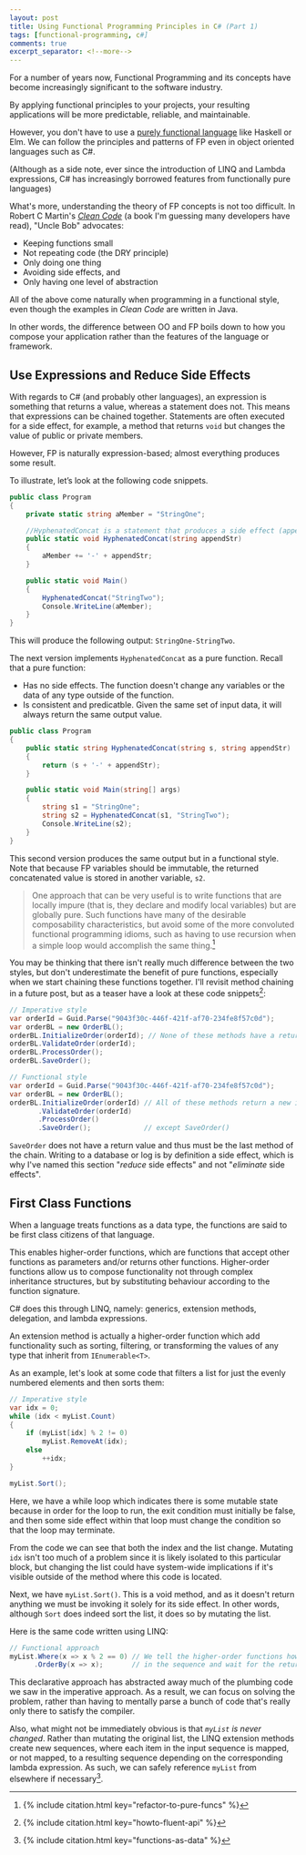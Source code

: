 ```yaml
---
layout: post
title: Using Functional Programming Principles in C# (Part 1)
tags: [functional-programming, c#]
comments: true
excerpt_separator: <!--more-->
---
```


For a number of years now, Functional Programming and its concepts have become increasingly significant to the software industry.

By applying functional principles to your projects, your resulting applications will be more predictable, reliable, and maintainable.

<!--more-->

However, you don't have to use a [purely functional language](https://en.wikipedia.org/wiki/List_of_programming_languages_by_type#Functional_languages) like Haskell or Elm. We can follow the principles and patterns of FP even in object oriented languages such as C#.

(Although as a side note, ever since the introduction of LINQ and Lambda expressions, C# has increasingly borrowed features from functionally pure languages)

What's more, understanding the theory of FP concepts is not too difficult. In Robert C Martin's [*Clean Code*](https://www.amazon.co.uk/dp/0132350882/) (a book I'm guessing many developers have read), "Uncle Bob" advocates:
- Keeping functions small
- Not repeating code (the DRY principle)
- Only doing one thing
- Avoiding side effects, and
- Only having one level of abstraction

All of the above come naturally when programming in a functional style, even though the examples in *Clean Code* are written in Java.

In other words, the difference between OO and FP boils down to how you compose your application rather than the features of the language or framework.


## Use Expressions and Reduce Side Effects

With regards to C# (and probably other languages), an expression is something that returns a value, whereas a statement does not. This means that expressions can be chained together. Statements are often executed for a side effect, for example, a method that returns `void` but changes the value of public or private members.

However, FP is naturally expression-based; almost everything produces some result.

To illustrate, let’s look at the following code snippets.

```c#
public class Program
{
    private static string aMember = "StringOne";

    //HyphenatedConcat is a statement that produces a side effect (appending to aMember)
    public static void HyphenatedConcat(string appendStr)
    {
        aMember += '-' + appendStr;
    }

    public static void Main()
    {
        HyphenatedConcat("StringTwo");
        Console.WriteLine(aMember);
    }
}
```
This will produce the following output: `StringOne-StringTwo`.

The next version implements `HyphenatedConcat` as a pure function. Recall that a pure function:
- Has no side effects. The function doesn't change any variables or the data of any type outside of the function.
- Is consistent and predicatble. Given the same set of input data, it will always return the same output value.

```c#
public class Program
{
    public static string HyphenatedConcat(string s, string appendStr)
    {
        return (s + '-' + appendStr);
    }

    public static void Main(string[] args)
    {
        string s1 = "StringOne";
        string s2 = HyphenatedConcat(s1, "StringTwo");
        Console.WriteLine(s2);
    }
}
```

This second version produces the same output but in a functional style. Note that because FP variables should be immutable, the returned concatenated value is stored in another variable, `s2`.

> One approach that can be very useful is to write functions that are locally impure (that is, they declare and modify local variables) but are globally pure. Such functions have many of the desirable composability characteristics, but avoid some of the more convoluted functional programming idioms, such as having to use recursion when a simple loop would accomplish the same thing.[^1]

You may be thinking that there isn't really much difference between the two styles, but don't underestimate the benefit of pure functions, especially when we start chaining these functions together. I'll revisit method chaining in a future post, but as a teaser have a look at these code snippets[^2]:

```c#
// Imperative style
var orderId = Guid.Parse("9043f30c-446f-421f-af70-234fe8f57c0d");
var orderBL = new OrderBL();
orderBL.InitializeOrder(orderId); // None of these methods have a return value, but they do alter class members
orderBL.ValidateOrder(orderId);
orderBL.ProcessOrder();
orderBL.SaveOrder();
```

```c#
// Functional style
var orderId = Guid.Parse("9043f30c-446f-421f-af70-234fe8f57c0d");
var orderBL = new OrderBL();
orderBL.InitializeOrder(orderId) // All of these methods return a new instance of OrderBL
       .ValidateOrder(orderId)
       .ProcessOrder()
       .SaveOrder();             // except SaveOrder()
```

`SaveOrder` does not have a return value and thus must be the last method of the chain. Writing to a database or log is by definition a side effect, which is why I've named this section "*reduce* side effects" and not "*eliminate* side effects".

## First Class Functions

When a language treats functions as a data type, the functions are said to be first class citizens of that language.

This enables higher-order functions, which are functions that accept other functions as parameters and/or returns other functions. Higher-order functions allow us to compose functionality not through complex inheritance structures, but by substituting behaviour according to the function signature.

C# does this through LINQ, namely: generics, extension methods, delegation, and lambda expressions.

An extension method is actually a higher-order function which add functionality such as sorting, filtering, or transforming the values of any type that inherit from `IEnumerable<T>`.

As an example, let's look at some code that filters a list for just the evenly numbered elements and then sorts them:

```c#
// Imperative style
var idx = 0;
while (idx < myList.Count)
{
    if (myList[idx] % 2 != 0)
        myList.RemoveAt(idx);
    else
        ++idx;
}

myList.Sort();
```

Here, we have a while loop which indicates there is some mutable state because in order for the loop to run, the exit condition must initially be false, and then some side effect within that loop must change the condition so that the loop may terminate.

From the code we can see that both the index and the list change. Mutating `idx` isn't too much of a problem since it is likely isolated to this particular block, but changing the list could have system-wide implications if it's visible outside of the method where this code is located.

Next, we have `myList.Sort()`. This is a void method, and as it doesn't return anything we must be invoking it solely for its side effect. In other words, although `Sort` does indeed sort the list, it does so by mutating the list.

Here is the same code written using LINQ:

```c#
// Functional approach
myList.Where(x => x % 2 == 0) // We tell the higher-order functions how to handle each element 
      .OrderBy(x => x);       // in the sequence and wait for the return values.
```

This declarative approach has abstracted away much of the plumbing code we saw in the imperative approach. As a result, we can focus on solving the problem, rather than having to mentally parse a bunch of code that's really only there to satisfy the compiler.

Also, what might not be immediately obvious is that *`myList` is never changed*. Rather than mutating the original list, the LINQ extension methods create new sequences, where each item in the input sequence is mapped, or not mapped, to a resulting sequence depending on the corresponding lambda expression. As such, we can safely reference `myList` from elsewhere if necessary[^3].

[^1]: {% include citation.html key="refactor-to-pure-funcs" %}
[^2]: {% include citation.html key="howto-fluent-api" %}
[^3]: {% include citation.html key="functions-as-data" %}
